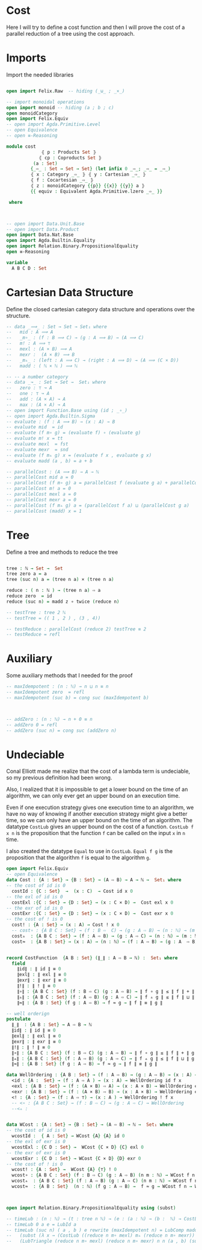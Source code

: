 # Cost

Here I will try to define a cost function and then I will prove the cost of a parallel reduction of a tree using the cost approach.



# Imports
Import the needed libraries

```agda

open import Felix.Raw  -- hiding (_⊎_ ; _×_)
```



```agda
-- import monoidal operations
open import monoid -- hiding (a ; b ; c)
open monoidCategory
open import Felix.Equiv
-- open import Agda.Primitive.Level
-- open Equivalence
-- open ≡-Reasoning

module cost
             ⦃ p : Products Set ⦄
            ⦃ cp : Coproducts Set ⦄
          (a : Set)
         {_⇨_ : Set → Set → Set} (let infix 0 _⇨_; _⇨_ = _⇨_)
         ⦃ x : Category _⇨_ ⦄ ⦃ y : Cartesian _⇨_ ⦄
         ⦃ f : Cocartesian _⇨_ ⦄
         ⦃ z : monoidCategory {{p}} {{x}} {{y}} a ⦄
         {{ equiv : Equivalent Agda.Primitive.lzero _⇨_ }}

 where



-- open import Data.Unit.Base
-- open import Data.Product
open import Data.Nat.Base
open import Agda.Builtin.Equality
open import Relation.Binary.PropositionalEquality
open ≡-Reasoning

variable
  A B C D : Set
```
# Cartesian Data Structure

Define the closed cartesian category data structure and operations over the structure.
```agda
-- data _⟹_ : Set → Set → Set₁ where
--   mid : A ⟹ A
--   _m∘_ : (f : B ⟹ C) → (g : A ⟹ B) → (A ⟹ C)
--   m! : A ⟹ ⊤
--   mexl : (A × B) ⟹ A
--   mexr :  (A × B) ⟹ B
--   _m▵_ : (left : A ⟹ C) → (right : A ⟹ D) → (A ⟹ (C × D))
--   madd : ( ℕ × ℕ ) ⟹ ℕ

-- -- a number category
-- data _↝_ : Set → Set →  Set₁ where
--   zero : ⊤ ↝ A
--   one : ⊤ ↝ A
--   add : (A × A) ↝ A
--   max : (A × A) ↝ A
-- open import Function.Base using (id ; _∘_)
-- open import Agda.Builtin.Sigma
-- evaluate : (f : A ⟹ B) → (x : A) → B
-- evaluate mid  = id
-- evaluate (f m∘ g) = (evaluate f) ∘ (evaluate g)
-- evaluate m! x = tt
-- evaluate mexl  = fst
-- evaluate mexr  = snd
-- evaluate (f m▵ g) x = (evaluate f x , evaluate g x)
-- evaluate madd (a , b) = a + b

-- parallelCost : (A ⟹ B) → A → ℕ
-- parallelCost mid a = 0
-- parallelCost (f m∘ g) a = parallelCost f (evaluate g a) + parallelCost g a
-- parallelCost m! a = 0
-- parallelCost mexl a = 0
-- parallelCost mexr a = 0
-- parallelCost (f m▵ g) a = (parallelCost f a) ⊔ (parallelCost g a)
-- parallelCost (madd) x = 1


```

# Tree
Define a tree and methods to reduce the tree

```agda

tree : ℕ → Set →  Set
tree zero a = a
tree (suc n) a = (tree n a) × (tree n a)

reduce : ( n : ℕ ) → (tree n a) ⇨ a
reduce zero  = id
reduce (suc n) = madd z ∘ twice (reduce n)

-- testTree : tree 2 ℕ
-- testTree = (( 1 , 2 ) , (3 , 4))

-- testReduce : parallelCost (reduce 2) testTree ≡ 2
-- testReduce = refl
```
# Auxiliary
Some auxiliary methods that I needed for the proof

```agda
-- maxIdempotent : (n : ℕ) → n ⊔ n ≡ n
-- maxIdempotent zero  = refl
-- maxIdempotent (suc b) = cong suc (maxIdempotent b)



-- addZero : (n : ℕ) → n + 0 ≡ n
-- addZero 0 = refl
-- addZero (suc n) = cong suc (addZero n)
```


# Undeciable

Conal Elliott made me realize that the cost of a lambda term is undeciable, so my previous definition had been wrong.


Also, I realized that it is impossible to get a lower bound on the time of an algorithm, we can only ever get an upper bound on an execution time.

Even if one execution strategy gives one execution time to an algorithm, we have no way of knowing if another execution strategy might give a better time, so we can only
have an upper bound on the time of an algorithm. The datatype `CostLub` gives an upper bound on the cost of a function. `CostLub f x n` is the proposition that the function `f`
can be called on the input `x` in `n` time.

I also created the datatype `Equal` to use in `CostLub`. `Equal f g` is the proposition that the algorithm `f` is equal to the algorithm `g`.


```agda
open import Felix.Equiv
-- open Equivalence
data Cost : {A : Set} → {B : Set} → (A ⇨ B) → A → ℕ →  Set₁ where
-- the cost of id is 0
  costId : {C : Set}  →  (x : C)  → Cost id x 0
-- the exl of id is 0
  costExl :{C : Set} → {D : Set} → (x : C × D) →  Cost exl x 0
-- the exr of id is 0
  costExr :{C : Set} → {D : Set} → (x : C × D) →  Cost exr x 0
-- the cost of ! is 0
  cost! : {A : Set} → (x : A) → Cost ! x 0
  -- cost∘ : {A B C : Set} → (f : B ⇨  C) → (g : A ⇨ B) → (n : ℕ) → (m : ℕ) → (a : A)  → (x : Cost f (evaluate g a) n) → (y : Cost g a m) → Cost (f ∘ g) a (n + m)
  cost▵  : {A B C : Set} → (f : A ⇨ B) → (g : A ⇨ C) → (n : ℕ) → (m : ℕ) → (a : A)  (x : Cost f a n) → (y : Cost g a m) → Cost (f ▵ g) a (n ⊔ m)
  cost≈  : {A B : Set} → (x : A) → (n : ℕ) → (f : A ⇨ B) → (g : A  ⇨ B) →  f ≈ g → Cost f x n → Cost g x n


record CostFunction  {A B : Set} (∥_∥ : A ⇨ B → ℕ) :  Set₁ where
  field
    ∥id∥ : ∥ id ∥ ≡ 0
    ∥exl∥ : ∥ exl ∥ ≡ 0
    ∥exr∥ : ∥ exr ∥ ≡ 0
    ∥!∥ : ∥ ! ∥ ≡ 0
    ∥∘∥ : {A B C : Set} (f : B ⇨ C) (g : A ⇨ B) → ∥ f ∘ g ∥ ≤ ∥ f ∥ + ∥ g ∥
    ∥▵∥ : {A B C : Set} (f : A ⇨ B) (g : A ⇨ C) → ∥ f ▵ g ∥ ≤ ∥ f ∥ ⊔ ∥ g ∥
    ∥≈∥ : {A B : Set} (f g : A ⇨ B) → f ≈ g → ∥ f ∥ ≡ ∥ g ∥

-- well orderign
postulate
  ∥_∥  : {A B : Set} → A ⇨ B → ℕ
  ∥id∥ : ∥ id ∥ ≡ 0
  ∥exl∥ : ∥ exl ∥ ≡ 0
  ∥exr∥ : ∥ exr ∥ ≡ 0
  ∥!∥ : ∥ ! ∥ ≡ 0
  ∥∘∥ : {A B C : Set} (f : B ⇨ C) (g : A ⇨ B) → ∥ f ∘ g ∥ ≤ ∥ f ∥ + ∥ g ∥
  ∥▵∥ : {A B C : Set} (f : A ⇨ B) (g : A ⇨ C) → ∥ f ▵ g ∥ ≤ ∥ f ∥ ⊔ ∥ g ∥
  ∥≈∥ : {A B : Set} (f g : A ⇨ B) → f ≈ g → ∥ f ∥ ≡ ∥ g ∥

data WellOrdering : {A B : Set} → (f : A ⇨ B) → (g : A ⇨ B) → (x : A) → Set₁ where
  <id : {A :  Set} → (f : A ⇨ A ) → (x : A) → WellOrdering id f x
  <exl : {A B : Set} → (f : (A × B) ⇨ A) → (x : A × B) → WellOrdering exl f x
  <exr : {A B : Set} → (f : (A × B) ⇨ B) → (x : A × B) → WellOrdering exr f x
  <! : {A : Set} → (f : A ⇨ ⊤) → (x : A ) → WellOrdering ! f x
  -- <∘ : {A B C : Set} → (f : B ⇨ C) → (g : A ⇨ C) → WellOrdering
  --<▵ :


data WCost : {A : Set} → {B : Set} → (A ⇨ B) → ℕ →  Set₁ where
-- the cost of id is 0
  wcostId :  { A : Set} → WCost {A} {A} id 0
-- the exl of exr is 0
  wcostExl : {C D : Set} →  WCost {C × D} {C} exl 0
-- the exr of exr is 0
  wcostExr : {C D : Set} → WCost {C × D} {D} exr 0
-- the cost of ! is 0
  wcost! : {A : Set} →  WCost {A} {⊤} ! 0
  wcost∘ : {A B C : Set} (f : B ⇨ C) (g : A ⇨ B) (n m : ℕ) → WCost f n → WCost g m → WCost (f ∘ g) (n + m)
  wcost▵  : {A B C : Set} (f : A ⇨ B) (g : A ⇨ C) (n m : ℕ) → WCost f n → WCost g m → WCost (f ▵ g) (n ⊔ m)
  wcost≈  : {A B : Set}  (n : ℕ) (f g : A ⇨ B) →  f ≈ g → WCost f n → WCost g n



open import Relation.Binary.PropositionalEquality using (subst)

-- timeLub : (n : ℕ) → (t : tree n ℕ) → (e : (a : ℕ) → (b :  ℕ) → CostLub madd ( a , b) 1) → CostLub (reduce n) t n
-- timeLub 0 a e = LubId a
-- timeLub (suc n) ( a , b ) e rewrite (maxIdempotent n) = LubComp madd ( (reduce n  m∘ mexl) m▵ (reduce n m∘ mexr)) 1 n (a , b) (e (evaluate (reduce n) a) (evaluate (reduce n) b))
--   (subst (λ x → (CostLub ((reduce n m∘ mexl) m▵ (reduce n m∘ mexr)) ( a , b ) x)) (maxIdempotent n)
--   (LubTriangle (reduce n m∘ mexl) (reduce n m∘ mexr) n n (a , b) (subst (λ x → CostLub (reduce n m∘ mexl) (a , b) x) (addZero n) ( LubComp (reduce n) mexl n 0 ((a , b)) (timeLub n a e) (LubExl ((a , b))))) (subst (λ x → CostLub (reduce n m∘ mexr) (a , b) x) (addZero n) (LubComp (reduce n) mexr n 0 ((a , b)) (timeLub n b e) (LubExr ( (a , b)))))))

```
